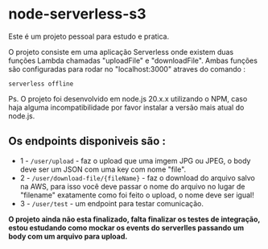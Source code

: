 # node-serverless-s3


Este é um projeto pessoal para estudo e pratica.

 O projeto consiste em uma aplicação Serverless onde existem duas funções Lambda chamadas "uploadFile" e "downloadFile".
 Ambas funções são configuradas para rodar no "localhost:3000" atraves do comando :

```serverless offline```

Ps. O projeto foi desenvolvido em node.js 20.x.x utilizando o NPM, caso haja alguma incompatibilidade por favor instalar a versão mais atual do node.js.

## Os endpoints disponiveis são :

- 1 -  ```/user/upload``` - faz o upload que uma imgem JPG ou JPEG, o body deve ser um JSON com uma key com nome "file".
- 2 -  ```/user/download-file/{fileName}``` - faz o download do arquivo salvo na AWS, para isso você deve passar o nome do arquivo no lugar de "filename" exatamente como foi feito o upload, o nome deve ser igual! 
- 3 - ```/user/test``` - um endpoint para testar comunicação.

**O projeto ainda não esta finalizado, falta finalizar os testes de integração, estou estudando como mockar os events do serverlles passando um body com um arquivo para upload.**
